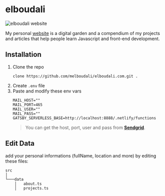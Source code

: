 # elboudali

![elboudali website](https://res.cloudinary.com/elboudali/image/upload/v1624985308/my%20images/elboudali_f9aoie.png "elboudali.com")

My personal [website](http://elboudali.com) is a digital garden and a compendium of my projects and articles that help people learn Javascript and front-end development.

## Installation

1. Clone the repo
   ```
   clone https://github.com/melboudali/elboudali.com.git .
   ```
2. Create `.env` file
3. Paste and modify these env vars
   ```
   MAIL_HOST=""
   MAIL_PORT=465
   MAIL_USER=""
   MAIL_PASS=""
   GATSBY_SERVERLESS_BASE=http://localhost:8888/.netlify/functions
   ```
   > You can get the host, port, user and pass from **[Sendgrid](https://sendgrid.com/)**.

## Edit Data

add your personal informations (fullName, location and more) by editing these files:

```
src
│
└───data
    │   about.ts
    │   projects.ts

```
